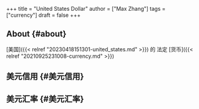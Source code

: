 +++
title = "United States Dollar"
author = ["Max Zhang"]
tags = ["currency"]
draft = false
+++

## About {#about}

[美国]({{< relref "20230418151301-united_states.md" >}}) 的 法定 [货币]({{< relref "20210925231008-currency.md" >}})


## 美元信用 {#美元信用}


## 美元汇率 {#美元汇率}
